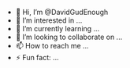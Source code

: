 - 👋 Hi, I’m @DavidGudEnough
- 👀 I’m interested in ...
- 🌱 I’m currently learning ...
- 💞️ I’m looking to collaborate on ...
- 📫 How to reach me ...
- ⚡ Fun fact: ...

<!---
DavidGudEnough/DavidGudEnough is a ✨ special ✨ repository because its `README.md` (this file) appears on your GitHub profile.
You can click the Preview link to take a look at your changes.
--->
